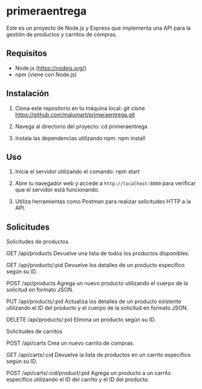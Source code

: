# primeraentrega

Este es un proyecto de Node.js y Express que implementa una API para la gestión de productos y carritos de compras.

## Requisitos

- Node.js (https://nodejs.org/)
- npm (viene con Node.js)

## Instalación

1. Clona este repositorio en tu máquina local: git clone https://github.com/malumart/primeraentrega.git

2. Navega al directorio del proyecto: cd primeraentrega
 
3. Instala las dependencias utilizando npm: npm install

## Uso

1. Inicia el servidor utilizando el comando: npm start

2. Abre tu navegador web y accede a `http://localhost:8080` para verificar que el servidor está funcionando.

3. Utiliza herramientas como Postman para realizar solicitudes HTTP a la API.

## Solicitudes

Solicitudes de productos

GET /api/products
Devuelve una lista de todos los productos disponibles.


GET /api/products/:pid
Devuelve los detalles de un producto específico según su ID.


POST /api/products
Agrega un nuevo producto utilizando el cuerpo de la solicitud en formato JSON.

PUT /api/products/:pid
Actualiza los detalles de un producto existente utilizando el ID del producto y el cuerpo de la solicitud en formato JSON.

DELETE /api/products/:pid
Elimina un producto según su ID.


Solicitudes de carritos

POST /api/carts
Crea un nuevo carrito de compras.

GET /api/carts/:cid
Devuelve la lista de productos en un carrito específico según su ID.

POST /api/carts/:cid/product/:pid
Agrega un producto a un carrito específico utilizando el ID del carrito y el ID del producto. 

